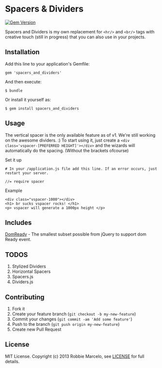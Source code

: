 # Spacers & Dividers

[![Gem Version](https://badge.fury.io/rb/spacers_and_dividers.png)](http://badge.fury.io/rb/spacers_and_dividers)

Spacers and Dividers is my own replacement for ```<hr/>``` and ```<br/>``` tags with creative touch (still in progress) that you can also use in your projects.

## Installation

Add this line to your application's Gemfile:

    gem 'spacers_and_dividers'

And then execute:

    $ bundle

Or install it yourself as:

    $ gem install spacers_and_dividers

## Usage

   The vertical spacer is the only available feature as of v1. We're still working on the awesome dividers. :)
   To start using it, just create a ```<div class='vspacer-[PREFERRED HEIGHT]'></div>``` and the
   wizards will automatically do the spacing. (Without the brackets ofcourse)

Set it up

    # In your /application.js file add this line. If an error occurs, just restart your server.
    
    //= require spacer
   
Example

    <div class="vspacer-1000"></div>
    <h1> br sucks vspacer rocks! </h1>
    <p> vspacer will generate a 1000px height </p>
        

## Includes

   [DomReady] - The smallest subset possible from jQuery to support dom Ready event.

## TODOS

1. Stylized Dividers
2. Horizontal Spacers
3. Spacers.js
4. Dividers.js

## Contributing

1. Fork it
2. Create your feature branch (`git checkout -b my-new-feature`)
3. Commit your changes (`git commit -am 'Add some feature'`)
4. Push to the branch (`git push origin my-new-feature`)
5. Create new Pull Request

## License

  MIT License. Copyright (c) 2013 Robbie Marcelo, see [LICENSE] for full
  details.


[LICENSE]: http://github.com/rbmrclo/spacers_and_dividers/blob/master/LICENSE.txt
[DomReady]: https://code.google.com/p/domready/
